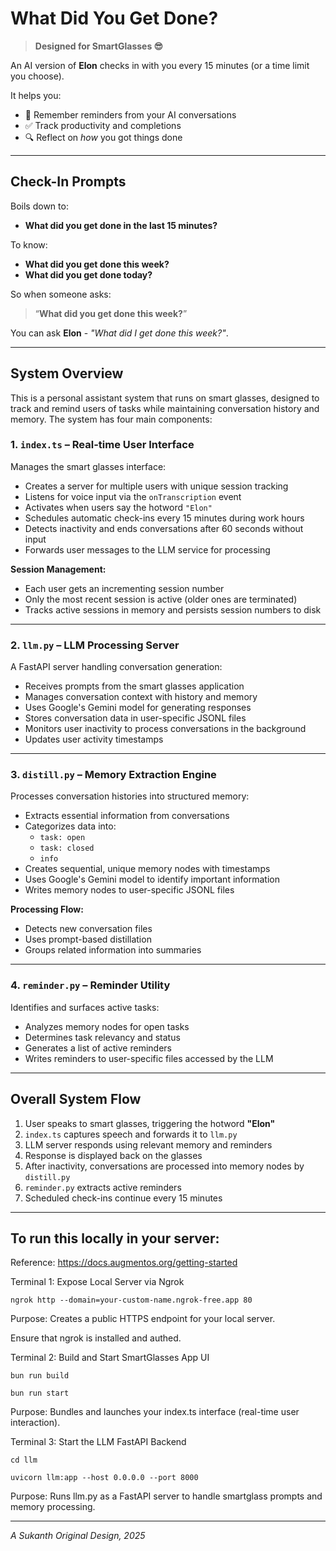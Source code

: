 # What Did You Get Done?

> **Designed for SmartGlasses 😎**

An AI version of **Elon** checks in with you every 15 minutes (or a time limit you choose).

It helps you:
- 🧠 Remember reminders from your AI conversations  
- ✅ Track productivity and completions  
- 🔍 Reflect on *how* you got things done  

---

## Check-In Prompts

Boils down to:

- **What did you get done in the last 15 minutes?**

To know:

- **What did you get done this week?**  
- **What did you get done today?**

So when someone asks:

> “**What did you get done this week?**”

You can ask **Elon** - *"What did I get done this week?"*.

---

## System Overview

This is a personal assistant system that runs on smart glasses, designed to track and remind users of tasks while maintaining conversation history and memory. The system has four main components:

### 1. `index.ts` – Real-time User Interface

Manages the smart glasses interface:

- Creates a server for multiple users with unique session tracking
- Listens for voice input via the `onTranscription` event
- Activates when users say the hotword `"Elon"`
- Schedules automatic check-ins every 15 minutes during work hours
- Detects inactivity and ends conversations after 60 seconds without input
- Forwards user messages to the LLM service for processing

**Session Management:**
- Each user gets an incrementing session number
- Only the most recent session is active (older ones are terminated)
- Tracks active sessions in memory and persists session numbers to disk

---

### 2. `llm.py` – LLM Processing Server

A FastAPI server handling conversation generation:

- Receives prompts from the smart glasses application
- Manages conversation context with history and memory
- Uses Google's Gemini model for generating responses
- Stores conversation data in user-specific JSONL files
- Monitors user inactivity to process conversations in the background
- Updates user activity timestamps

---

### 3. `distill.py` – Memory Extraction Engine

Processes conversation histories into structured memory:

- Extracts essential information from conversations
- Categorizes data into:
  - `task: open`
  - `task: closed`
  - `info`
- Creates sequential, unique memory nodes with timestamps
- Uses Google's Gemini model to identify important information
- Writes memory nodes to user-specific JSONL files

**Processing Flow:**
- Detects new conversation files
- Uses prompt-based distillation
- Groups related information into summaries

---

### 4. `reminder.py` – Reminder Utility

Identifies and surfaces active tasks:

- Analyzes memory nodes for open tasks
- Determines task relevancy and status
- Generates a list of active reminders
- Writes reminders to user-specific files accessed by the LLM

---

## Overall System Flow

1. User speaks to smart glasses, triggering the hotword **"Elon"**
2. `index.ts` captures speech and forwards it to `llm.py`
3. LLM server responds using relevant memory and reminders
4. Response is displayed back on the glasses
5. After inactivity, conversations are processed into memory nodes by `distill.py`
6. `reminder.py` extracts active reminders
7. Scheduled check-ins continue every 15 minutes

---

## To run this locally in your server:

Reference: https://docs.augmentos.org/getting-started

Terminal 1: Expose Local Server via Ngrok

`ngrok http --domain=your-custom-name.ngrok-free.app 80`


Purpose: Creates a public HTTPS endpoint for your local server.

Ensure that ngrok is installed and authed.

Terminal 2: Build and Start SmartGlasses App UI

`bun run build`

`bun run start`


Purpose: Bundles and launches your index.ts interface (real-time user interaction).


Terminal 3: Start the LLM FastAPI Backend

`cd llm`

`uvicorn llm:app --host 0.0.0.0 --port 8000`


Purpose: Runs llm.py as a FastAPI server to handle smartglass prompts and memory processing.

---
*A Sukanth Original Design, 2025*
